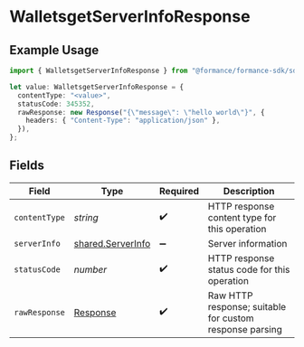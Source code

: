 # WalletsgetServerInfoResponse

## Example Usage

```typescript
import { WalletsgetServerInfoResponse } from "@formance/formance-sdk/sdk/models/operations";

let value: WalletsgetServerInfoResponse = {
  contentType: "<value>",
  statusCode: 345352,
  rawResponse: new Response("{\"message\": \"hello world\"}", {
    headers: { "Content-Type": "application/json" },
  }),
};
```

## Fields

| Field                                                                 | Type                                                                  | Required                                                              | Description                                                           |
| --------------------------------------------------------------------- | --------------------------------------------------------------------- | --------------------------------------------------------------------- | --------------------------------------------------------------------- |
| `contentType`                                                         | *string*                                                              | :heavy_check_mark:                                                    | HTTP response content type for this operation                         |
| `serverInfo`                                                          | [shared.ServerInfo](../../../sdk/models/shared/serverinfo.md)         | :heavy_minus_sign:                                                    | Server information                                                    |
| `statusCode`                                                          | *number*                                                              | :heavy_check_mark:                                                    | HTTP response status code for this operation                          |
| `rawResponse`                                                         | [Response](https://developer.mozilla.org/en-US/docs/Web/API/Response) | :heavy_check_mark:                                                    | Raw HTTP response; suitable for custom response parsing               |